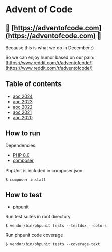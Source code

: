 # Advent of Code
## :christmas_tree: [https://adventofcode.com](https://adventofcode.com) :christmas_tree: 

Because this is what we do in December :)

So we can enjoy humor based on our pain: [https://www.reddit.com/r/adventofcode/](https://www.reddit.com/r/adventofcode/)

## Table of contents

* [aoc 2024](https://github.com/alexandrajulius/adventOfCode/tree/main/src/aoc2024)
* [aoc 2023](https://github.com/alexandrajulius/adventOfCode/tree/main/src/aoc2023)
* [aoc 2022](https://github.com/alexandrajulius/adventOfCode/tree/main/src/aoc2022)
* [aoc 2021](https://github.com/alexandrajulius/adventOfCode/tree/main/src/aoc2021)
* [aoc 2020](https://github.com/alexandrajulius/adventOfCode/tree/main/src/aoc2020)

## How to run
Dependencies:

* [PHP 8.0](http://php.net/downloads.php)
* [composer](https://getcomposer.org/)

PhpUnit is included in composer.json:
```
$ composer install
```

## How to test
* [phpunit](https://phpunit.de/getting-started-with-phpunit.html)

Run test suites in root directory
```
$ vendor/bin/phpunit tests --testdox --colors
```
Run phpunit code coverage
```
$ vendor/bin/phpunit tests --coverage-text
```
